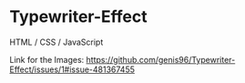 # Typewriter-Effect
HTML / CSS / JavaScript

Link for the Images: https://github.com/genis96/Typewriter-Effect/issues/1#issue-481367455
